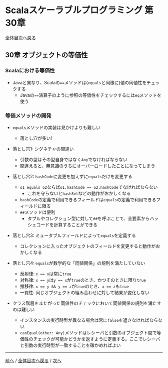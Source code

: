 # Scalaスケーラブルプログラミング 第30章
[全体目次へ戻る](index.md)

## 30章 オブジェクトの等価性
### Scalaにおける等価性
- Javaと異なり、Scalaの`==`メソッドは(`equals`と同様に)値の同値性をチェックする
  + Javaの`==`演算子のように参照の等価性をチェックするには`eq`メソッドを使う

### 等価メソッドの開発
- `equals`メソッドの実装は見かけよりも難しい
  + 落とし穴が多い!

- 落とし穴1: シグネチャの間違い
  + 引数の型はその型自身ではなく`Any`でなければならない
  + 間違えると、無意識のうちにオーバーロードしたことになってしまう
- 落とし穴2: `hashCode`に変更を加えずに`equals`だけを変更する
  + `o1 equals o2`ならば`o1.hashCode == o2.hashCode`でなければならない
    * これを守らないと`hashSet`などの動作がおかしくなる
  + `hashCode`の定義で利用できるフィールドは`equals`の定義で利用できるフィールドに限る
  + `##`メソッドは便利
    * タプルやコレクション型に対して`##`を呼ぶことで、全要素からハッシュコードを計算することができる
- 落とし穴3: ミュータブルフィールドによって`equals`を定義する
  + コレクションに入ったオブジェクトのフィールドを変更すると動作がおかしくなる
- 落とし穴4: `equals`が数学的な「同値関係」の規則を満たしていない
  + 反射律: `x == x`は常に`true`
  + 対称律: `x == y`は`y == x`が`true`のとき、かつそのときに限り`true`
  + 推移律: `x == y && y == z`が`true`のとき、`x == z`も`true`
  + 一貫性: 同じオブジェクトの組み合わせに対して結果が変化しない

- クラス階層をまたがった同値性のチェックにおいて同値関係の規則を満たすのは難しい
  + インスタンスの実行時型が異なる場合は常に`false`を返さなければならない
  + `canEqual(other: Any)`メソッドはレシーバと引数のオブジェクト間で等価性のチェックが可能かどうかを返すように定義する。ここでレシーバと引数の実行時型が一致することを確かめればよい

***

[前へ](c29.md) /
[全体目次へ戻る](index.md) /
[次へ](c31.md)
